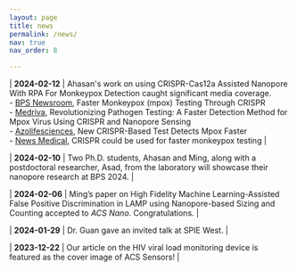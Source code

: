 ```yaml
---
layout: page
title: news
permalink: /news/
nav: true
nav_order: 8

---
```



<style>
  table {
    width: 100%;
    table-layout: fixed;
    border-collapse: separate;
    border-spacing: 0 10px; /* Adds spacing between rows */
  }
  th, td {
    padding: 10px;
    border-bottom: 1px solid #ddd;
  }
  th:first-child, td:first-child {
    width: 15%;
    min-width: 120px;
  }
  th:last-child, td:last-child {
    width: 85%;
  }
</style>

| **2024-02-12** | Ahasan's work on using CRISPR-Cas12a Assisted Nanopore With RPA For Monkeypox Detection caught significant media coverage. <br> - [BPS Newsroom](https://www.biophysics.org/news-room/faster-monkeypox-mpox-testing-through-crispr), Faster Monkeypox (mpox) Testing Through CRISPR <br> - [Medriva](https://medriva.com/medical-breakthroughs/revolutionizing-pathogen-testing-a-faster-detection-method-for-mpox-virus-using-crispr-and-nanopore-sensing/), Revolutionizing Pathogen Testing: A Faster Detection Method for Mpox Virus Using CRISPR and Nanopore Sensing <br> - [Azolifesciences](https://www.azolifesciences.com/news/20240212/New-CRISPR-Based-Test-Detects-Mpox-Faster.aspx), New CRISPR-Based Test Detects Mpox Faster <br> - [News Medical](https://www.msn.com/en-gb/health/other/crispr-could-be-used-for-faster-monkeypox-testing/ar-BB1i9WoU), CRISPR could be used for faster monkeypox testing |

| **2024-02-10** | Two Ph.D. students, Ahasan and Ming, along with a postdoctoral researcher, Asad, from the laboratory will showcase their nanopore research at BPS 2024. |

| **2024-02-06** | Ming’s paper on High Fidelity Machine Learning-Assisted False Positive Discrimination in LAMP using Nanopore-based Sizing and Counting accepted to *ACS Nano*. Congratulations. |

| **2024-01-29** | Dr. Guan gave an invited talk at SPIE West. |

| **2023-12-22** | Our article on the HIV viral load monitoring device is featured as the cover image of ACS Sensors! |


